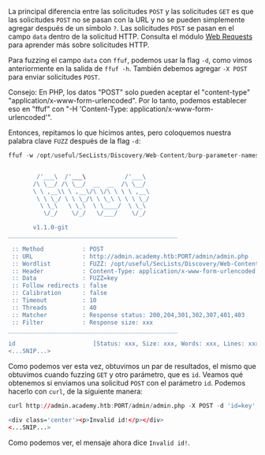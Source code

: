 La principal diferencia entre las solicitudes `POST` y las solicitudes `GET` es que las solicitudes `POST` no se pasan con la URL y no se pueden simplemente agregar después de un símbolo `?`. Las solicitudes `POST` se pasan en el campo `data` dentro de la solicitud HTTP. Consulta el módulo [Web Requests](https://academy.hackthebox.com/module/details/35) para aprender más sobre solicitudes HTTP.

Para fuzzing el campo `data` con `ffuf`, podemos usar la flag `-d`, como vimos anteriormente en la salida de `ffuf -h`. También debemos agregar `-X POST` para enviar solicitudes `POST`.

Consejo: En PHP, los datos "POST" solo pueden aceptar el "content-type" "application/x-www-form-urlencoded". Por lo tanto, podemos establecer eso en "ffuf" con "-H 'Content-Type: application/x-www-form-urlencoded'".

Entonces, repitamos lo que hicimos antes, pero coloquemos nuestra palabra clave `FUZZ` después de la flag `-d`:

```r
ffuf -w /opt/useful/SecLists/Discovery/Web-Content/burp-parameter-names.txt:FUZZ -u http://admin.academy.htb:PORT/admin/admin.php -X POST -d 'FUZZ=key' -H 'Content-Type: application/x-www-form-urlencoded' -fs xxx


        /'___\  /'___\           /'___\       
       /\ \__/ /\ \__/  __  __  /\ \__/       
       \ \ ,__\\ \ ,__\/\ \/\ \ \ \ ,__\      
        \ \ \_/ \ \ \_/\ \ \_\ \ \ \ \_/      
         \ \_\   \ \_\  \ \____/  \ \_\       
          \/_/    \/_/   \/___/    \/_/       

       v1.1.0-git
________________________________________________

 :: Method           : POST
 :: URL              : http://admin.academy.htb:PORT/admin/admin.php
 :: Wordlist         : FUZZ: /opt/useful/SecLists/Discovery/Web-Content/burp-parameter-names.txt
 :: Header           : Content-Type: application/x-www-form-urlencoded
 :: Data             : FUZZ=key
 :: Follow redirects : false
 :: Calibration      : false
 :: Timeout          : 10
 :: Threads          : 40
 :: Matcher          : Response status: 200,204,301,302,307,401,403
 :: Filter           : Response size: xxx
________________________________________________

id                      [Status: xxx, Size: xxx, Words: xxx, Lines: xxx]
<...SNIP...>
```

Como podemos ver esta vez, obtuvimos un par de resultados, el mismo que obtuvimos cuando fuzzing `GET` y otro parámetro, que es `id`. Veamos qué obtenemos si enviamos una solicitud `POST` con el parámetro `id`. Podemos hacerlo con `curl`, de la siguiente manera:

```r
curl http://admin.academy.htb:PORT/admin/admin.php -X POST -d 'id=key' -H 'Content-Type: application/x-www-form-urlencoded'

<div class='center'><p>Invalid id!</p></div>
<...SNIP...>
```

Como podemos ver, el mensaje ahora dice `Invalid id!`.